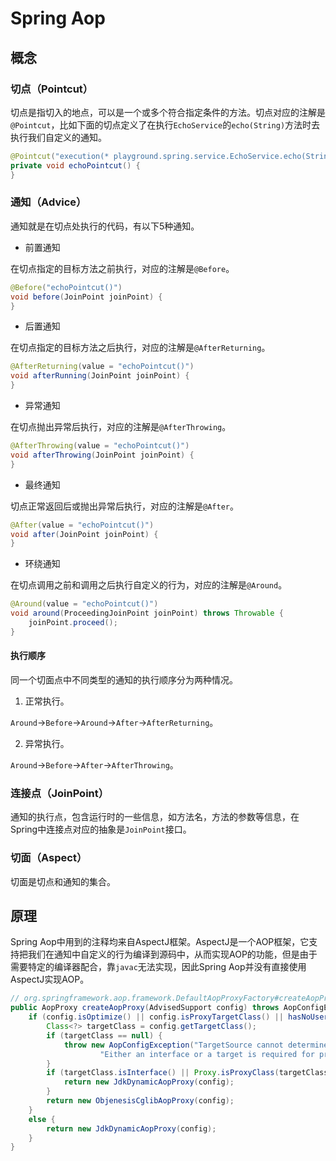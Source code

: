 # Spring Aop

## 概念

### 切点（Pointcut）

切点是指切入的地点，可以是一个或多个符合指定条件的方法。切点对应的注解是`@Pointcut`，比如下面的切点定义了在执行`EchoService`的`echo(String)`方法时去执行我们自定义的通知。

```java
@Pointcut("execution(* playground.spring.service.EchoService.echo(String))")
private void echoPointcut() {
}
```

### 通知（Advice）

通知就是在切点处执行的代码，有以下5种通知。

- 前置通知

在切点指定的目标方法之前执行，对应的注解是`@Before`。

```java
@Before("echoPointcut()")
void before(JoinPoint joinPoint) {
}
```

- 后置通知

在切点指定的目标方法之后执行，对应的注解是`@AfterReturning`。

```java
@AfterReturning(value = "echoPointcut()")
void afterRunning(JoinPoint joinPoint) {
}
```

- 异常通知

在切点抛出异常后执行，对应的注解是`@AfterThrowing`。

```java
@AfterThrowing(value = "echoPointcut()")
void afterThrowing(JoinPoint joinPoint) {
}
```

- 最终通知

切点正常返回后或抛出异常后执行，对应的注解是`@After`。

```java
@After(value = "echoPointcut()")
void after(JoinPoint joinPoint) {
}
```

- 环绕通知

在切点调用之前和调用之后执行自定义的行为，对应的注解是`@Around`。

```java
@Around(value = "echoPointcut()")
void around(ProceedingJoinPoint joinPoint) throws Throwable {
    joinPoint.proceed();
}
```

#### 执行顺序

同一个切面点中不同类型的通知的执行顺序分为两种情况。

1. 正常执行。

`Around`->`Before`->`Around`->`After`->`AfterReturning`。

2. 异常执行。

`Around`->`Before`->`After`->`AfterThrowing`。

### 连接点（JoinPoint）

通知的执行点，包含运行时的一些信息，如方法名，方法的参数等信息，在Spring中连接点对应的抽象是`JoinPoint`接口。

### 切面（Aspect）

切面是切点和通知的集合。

## 原理

Spring Aop中用到的注释均来自AspectJ框架。AspectJ是一个AOP框架，它支持把我们在通知中自定义的行为编译到源码中，从而实现AOP的功能，但是由于需要特定的编译器配合，靠`javac`无法实现，因此Spring Aop并没有直接使用AspectJ实现AOP。

```java
// org.springframework.aop.framework.DefaultAopProxyFactory#createAopProxy
public AopProxy createAopProxy(AdvisedSupport config) throws AopConfigException {
    if (config.isOptimize() || config.isProxyTargetClass() || hasNoUserSuppliedProxyInterfaces(config)) {
        Class<?> targetClass = config.getTargetClass();
        if (targetClass == null) {
            throw new AopConfigException("TargetSource cannot determine target class: " +
                    "Either an interface or a target is required for proxy creation.");
        }
        if (targetClass.isInterface() || Proxy.isProxyClass(targetClass)) {
            return new JdkDynamicAopProxy(config);
        }
        return new ObjenesisCglibAopProxy(config);
    }
    else {
        return new JdkDynamicAopProxy(config);
    }
}
```
